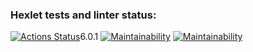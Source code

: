 ### Hexlet tests and linter status:
[![Actions Status](https://github.com/dgapchenko4/frontend-project-11/actions/workflows/hexlet-check.yml/badge.svg)](https://github.com/dgapchenko4/frontend-project-11/actions)6.0.1
[![Maintainability](https://api.codeclimate.com/v1/badges/f35c10630487958b6e09/maintainability)](https://codeclimate.com/github/dgapchenko4/frontend-project-11/maintainability)
[![Maintainability](https://api.codeclimate.com/v1/badges/f35c10630487958b6e09/maintainability)](https://codeclimate.com/github/dgapchenko4/frontend-project-11/maintainability)
